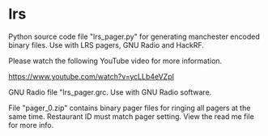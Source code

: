 # lrs
Python source code file "lrs_pager.py" for generating manchester encoded binary files. Use with LRS pagers, GNU Radio and HackRF.

Please watch the following YouTube video for more information.

https://www.youtube.com/watch?v=ycLLb4eVZpI

GNU Radio file "lrs_pager.grc. Use with GNU Radio software.

File "pager_0.zip" contains binary pager files for ringing all pagers at the same time. Restaurant ID must match pager setting. View the read me file for more info.

